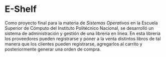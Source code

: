 # E-Shelf

Como proyecto final para la materia de _Sistemas Operativos_ en la Escuela Superior de Cómputo del Instituto Politécnico Nacional, se desarrolló un sistema de administración y gestión de una librería en línea. En esta librería los proveedores pueden registrarse y poner a la venta distintos libros de tal manera que los clientes pueden registrarse, agregarlos al carrito y posteriormente generar una orden de compra.


